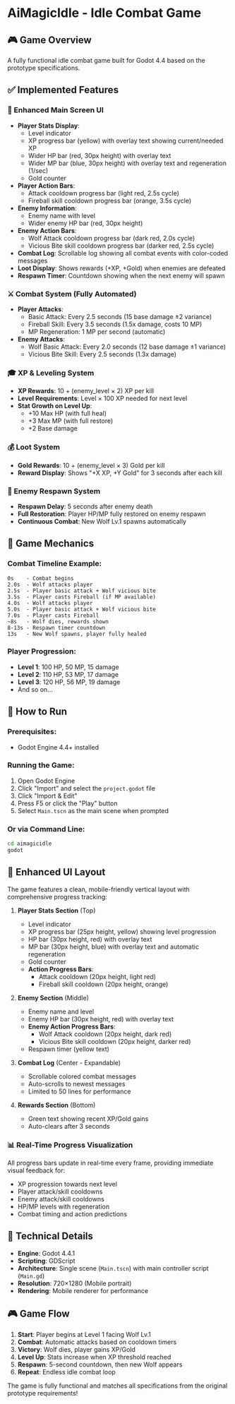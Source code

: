 # AiMagicIdle - Idle Combat Game

## 🎮 Game Overview
A fully functional idle combat game built for Godot 4.4 based on the prototype specifications.

## ✅ Implemented Features

### 📱 Enhanced Main Screen UI
- **Player Stats Display**: 
  - Level indicator
  - XP progress bar (yellow) with overlay text showing current/needed XP
  - Wider HP bar (red, 30px height) with overlay text
  - Wider MP bar (blue, 30px height) with overlay text and regeneration (1/sec)
  - Gold counter
- **Player Action Bars**:
  - Attack cooldown progress bar (light red, 2.5s cycle)
  - Fireball skill cooldown progress bar (orange, 3.5s cycle)
- **Enemy Information**: 
  - Enemy name with level
  - Wider enemy HP bar (red, 30px height)
- **Enemy Action Bars**:
  - Wolf Attack cooldown progress bar (dark red, 2.0s cycle)
  - Vicious Bite skill cooldown progress bar (darker red, 2.5s cycle)
- **Combat Log**: Scrollable log showing all combat events with color-coded messages
- **Loot Display**: Shows rewards (+XP, +Gold) when enemies are defeated
- **Respawn Timer**: Countdown showing when the next enemy will spawn

### ⚔️ Combat System (Fully Automated)
- **Player Attacks**:
  - Basic Attack: Every 2.5 seconds (15 base damage ±2 variance)
  - Fireball Skill: Every 3.5 seconds (1.5x damage, costs 10 MP)
  - MP Regeneration: 1 MP per second (automatic)
- **Enemy Attacks**:
  - Wolf Basic Attack: Every 2.0 seconds (12 base damage ±1 variance)
  - Vicious Bite Skill: Every 2.5 seconds (1.3x damage)

### 🎓 XP & Leveling System
- **XP Rewards**: 10 + (enemy_level × 2) XP per kill
- **Level Requirements**: Level × 100 XP needed for next level
- **Stat Growth on Level Up**:
  - +10 Max HP (with full heal)
  - +3 Max MP (with full restore)
  - +2 Base damage

### 💰 Loot System
- **Gold Rewards**: 10 + (enemy_level × 3) Gold per kill
- **Reward Display**: Shows "+X XP, +Y Gold" for 3 seconds after each kill

### 🔁 Enemy Respawn System
- **Respawn Delay**: 5 seconds after enemy death
- **Full Restoration**: Player HP/MP fully restored on enemy respawn
- **Continuous Combat**: New Wolf Lv.1 spawns automatically

## 🎯 Game Mechanics

### Combat Timeline Example:
```
0s    - Combat begins
2.0s  - Wolf attacks player
2.5s  - Player basic attack + Wolf vicious bite
3.5s  - Player casts Fireball (if MP available)
4.0s  - Wolf attacks player
5.0s  - Player basic attack + Wolf vicious bite
7.0s  - Player casts Fireball
~8s   - Wolf dies, rewards shown
8-13s - Respawn timer countdown
13s   - New Wolf spawns, player fully healed
```

### Player Progression:
- **Level 1**: 100 HP, 50 MP, 15 damage
- **Level 2**: 110 HP, 53 MP, 17 damage  
- **Level 3**: 120 HP, 56 MP, 19 damage
- And so on...

## 🚀 How to Run

### Prerequisites:
- Godot Engine 4.4+ installed

### Running the Game:
1. Open Godot Engine
2. Click "Import" and select the `project.godot` file
3. Click "Import & Edit"
4. Press F5 or click the "Play" button
5. Select `Main.tscn` as the main scene when prompted

### Or via Command Line:
```bash
cd aimagicidle
godot
```

## 🎨 Enhanced UI Layout

The game features a clean, mobile-friendly vertical layout with comprehensive progress tracking:

1. **Player Stats Section** (Top)
   - Level indicator
   - XP progress bar (25px height, yellow) showing level progression
   - HP bar (30px height, red) with overlay text
   - MP bar (30px height, blue) with overlay text and automatic regeneration
   - Gold counter
   - **Action Progress Bars**:
     - Attack cooldown (20px height, light red)
     - Fireball skill cooldown (20px height, orange)

2. **Enemy Section** (Middle)
   - Enemy name and level
   - Enemy HP bar (30px height, red) with overlay text
   - **Enemy Action Progress Bars**:
     - Wolf Attack cooldown (20px height, dark red)
     - Vicious Bite skill cooldown (20px height, darker red)
   - Respawn timer (yellow text)

3. **Combat Log** (Center - Expandable)
   - Scrollable colored combat messages
   - Auto-scrolls to newest messages
   - Limited to 50 lines for performance

4. **Rewards Section** (Bottom)
   - Green text showing recent XP/Gold gains
   - Auto-clears after 3 seconds

### 📊 Real-Time Progress Visualization
All progress bars update in real-time every frame, providing immediate visual feedback for:
- XP progression towards next level
- Player attack/skill cooldowns
- Enemy attack/skill cooldowns  
- HP/MP levels with regeneration
- Combat timing and action predictions

## 🔧 Technical Details

- **Engine**: Godot 4.4.1
- **Scripting**: GDScript
- **Architecture**: Single scene (`Main.tscn`) with main controller script (`Main.gd`)
- **Resolution**: 720×1280 (Mobile portrait)
- **Rendering**: Mobile renderer for performance

## 🎮 Game Flow

1. **Start**: Player begins at Level 1 facing Wolf Lv.1
2. **Combat**: Automatic attacks based on cooldown timers
3. **Victory**: Wolf dies, player gains XP/Gold
4. **Level Up**: Stats increase when XP threshold reached
5. **Respawn**: 5-second countdown, then new Wolf appears
6. **Repeat**: Endless idle combat loop

The game is fully functional and matches all specifications from the original prototype requirements!